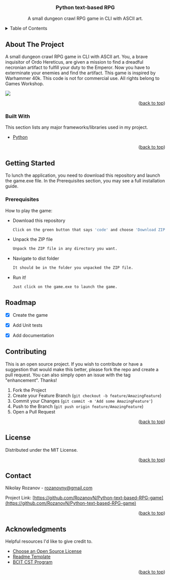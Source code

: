 <div id="top"></div>

<!-- PROJECT LOGO -->
<br />
<div align="center">
  <h3 align="center">Python text-based RPG</h3>

  <p align="center">
    A small dungeon crawl RPG game in CLI with ASCII art.
  </p>
</div>



<!-- TABLE OF CONTENTS -->
<details>
  <summary>Table of Contents</summary>
  <ol>
    <li>
      <a href="#about-the-project">About The Project</a>
      <ul>
        <li><a href="#built-with">Built With</a></li>
      </ul>
    </li>
    <li><a href="#roadmap">Roadmap</a></li>
    <li><a href="#license">License</a></li>
    <li><a href="#contact">Contact</a></li>
  </ol>
</details>



<!-- ABOUT THE PROJECT -->
## About The Project
A small dungeon crawl RPG game in CLI with ASCII art.
You, a brave inquisitor of Ordo Hereticus, are given a mission to find a dreadful necronian artifact to fulfill your duty to the Emperor. Now you have to exterminate your enemies and find the artifact.
This game is inspired by Warhammer 40k. This code is not for commercial use. All rights belong to Games Workshop.

<img src="https://raw.githubusercontent.com/RozanovN/Python-text-based-RPG-game/main/Preview.png">



<p align="right">(<a href="#top">back to top</a>)</p>



### Built With

This section lists any major frameworks/libraries used in my project. 
* [Python](https://www.python.org/)

<p align="right">(<a href="#top">back to top</a>)</p>



<!-- GETTING STARTED -->
## Getting Started

To lunch the application, you need to download this repository and launch the game.exe file. In the Prerequisites section, you may see a full installation guide.

### Prerequisites

How to play the game:
* Download this repository
  ```sh
  Click on the green button that says 'code' and choose 'Download ZIP'.
  ```
* Unpack the ZIP file
  ```sh
  Unpack the ZIP file in any directory you want.
  ```
* Navigate to dist folder
  ```sh
  It should be in the folder you unpacked the ZIP file.
  ```
* Run it!
  ```sh
  Just click on the game.exe to launch the game.
  ```  

<!-- ROADMAP -->
## Roadmap

- [x] Create the game
- [x] Add Unit tests
- [x] Add documentation


<!-- CONTRIBUTING -->
## Contributing

This is an open source project. If you wish to contribute or have a suggestion that would make this better, please fork the repo and create a pull request. You can also simply open an issue with the tag "enhancement".
Thanks!

1. Fork the Project
2. Create your Feature Branch (`git checkout -b feature/AmazingFeature`)
3. Commit your Changes (`git commit -m 'Add some AmazingFeature'`)
4. Push to the Branch (`git push origin feature/AmazingFeature`)
5. Open a Pull Request

<p align="right">(<a href="#top">back to top</a>)</p>



<!-- LICENSE -->
## License

Distributed under the MIT License.

<p align="right">(<a href="#top">back to top</a>)</p>



<!-- CONTACT -->
## Contact

Nikolay Rozanov - [rozanovny@gmail.com](mailto:rozanovny@gmail.com)

Project Link: [https://github.com/RozanovN/Python-text-based-RPG-game](https://github.com/RozanovN/Python-text-based-RPG-game)

<p align="right">(<a href="#top">back to top</a>)</p>



<!-- ACKNOWLEDGMENTS -->
## Acknowledgments

Helpful resources I'd like to give credit to.

* [Choose an Open Source License](https://choosealicense.com)
* [Readme Template](https://github.com/othneildrew/Best-README-Template)
* [BCIT CST Program](https://www.bcit.ca/programs/computer-systems-technology-diploma-full-time-5500dipma/)
<p align="right">(<a href="#top">back to top</a>)</p>



<!-- MARKDOWN LINKS & IMAGES -->
<!-- https://www.markdownguide.org/basic-syntax/#reference-style-links -->
[contributors-shield]: https://img.shields.io/github/contributors/othneildrew/Best-README-Template.svg?style=for-the-badge
[contributors-url]: https://github.com/othneildrew/Best-README-Template/graphs/contributors
[forks-shield]: https://img.shields.io/github/forks/othneildrew/Best-README-Template.svg?style=for-the-badge
[forks-url]: https://github.com/othneildrew/Best-README-Template/network/members
[stars-shield]: https://img.shields.io/github/stars/othneildrew/Best-README-Template.svg?style=for-the-badge
[stars-url]: https://github.com/othneildrew/Best-README-Template/stargazers
[issues-shield]: https://img.shields.io/github/issues/othneildrew/Best-README-Template.svg?style=for-the-badge
[issues-url]: https://github.com/othneildrew/Best-README-Template/issues
[license-shield]: https://img.shields.io/github/license/othneildrew/Best-README-Template.svg?style=for-the-badge
[license-url]: https://github.com/othneildrew/Best-README-Template/blob/master/LICENSE.txt
[linkedin-shield]: https://img.shields.io/badge/-LinkedIn-black.svg?style=for-the-badge&logo=linkedin&colorB=555
[linkedin-url]: https://linkedin.com/in/othneildrew
[product-screenshot]: images/screenshot.png
